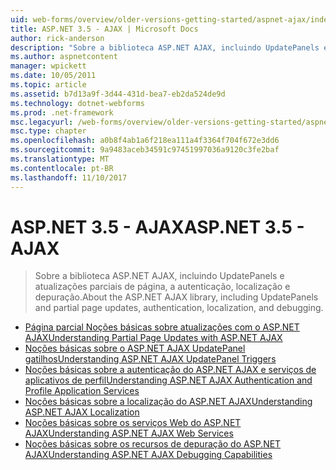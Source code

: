 ```yaml
---
uid: web-forms/overview/older-versions-getting-started/aspnet-ajax/index
title: ASP.NET 3.5 - AJAX | Microsoft Docs
author: rick-anderson
description: "Sobre a biblioteca ASP.NET AJAX, incluindo UpdatePanels e atualizações parciais de página, a autenticação, localização e depuração."
ms.author: aspnetcontent
manager: wpickett
ms.date: 10/05/2011
ms.topic: article
ms.assetid: b7d13a9f-3d44-431d-bea7-eb2da524de9d
ms.technology: dotnet-webforms
ms.prod: .net-framework
msc.legacyurl: /web-forms/overview/older-versions-getting-started/aspnet-ajax
msc.type: chapter
ms.openlocfilehash: a0b8f4ab1a6f218ea111a4f3364f704f672e3dd6
ms.sourcegitcommit: 9a9483aceb34591c97451997036a9120c3fe2baf
ms.translationtype: MT
ms.contentlocale: pt-BR
ms.lasthandoff: 11/10/2017
---
```

<a name="aspnet-35---ajax"></a><span data-ttu-id="2fdf4-103">ASP.NET 3.5 - AJAX</span><span class="sxs-lookup"><span data-stu-id="2fdf4-103">ASP.NET 3.5 - AJAX</span></span>
====================
> <span data-ttu-id="2fdf4-104">Sobre a biblioteca ASP.NET AJAX, incluindo UpdatePanels e atualizações parciais de página, a autenticação, localização e depuração.</span><span class="sxs-lookup"><span data-stu-id="2fdf4-104">About the ASP.NET AJAX library, including UpdatePanels and partial page updates, authentication, localization, and debugging.</span></span>


- [<span data-ttu-id="2fdf4-105">Página parcial Noções básicas sobre atualizações com o ASP.NET AJAX</span><span class="sxs-lookup"><span data-stu-id="2fdf4-105">Understanding Partial Page Updates with ASP.NET AJAX</span></span>](understanding-partial-page-updates-with-asp-net-ajax.md)
- [<span data-ttu-id="2fdf4-106">Noções básicas sobre o ASP.NET AJAX UpdatePanel gatilhos</span><span class="sxs-lookup"><span data-stu-id="2fdf4-106">Understanding ASP.NET AJAX UpdatePanel Triggers</span></span>](understanding-asp-net-ajax-updatepanel-triggers.md)
- [<span data-ttu-id="2fdf4-107">Noções básicas sobre a autenticação do ASP.NET AJAX e serviços de aplicativos de perfil</span><span class="sxs-lookup"><span data-stu-id="2fdf4-107">Understanding ASP.NET AJAX Authentication and Profile Application Services</span></span>](understanding-asp-net-ajax-authentication-and-profile-application-services.md)
- [<span data-ttu-id="2fdf4-108">Noções básicas sobre a localização do ASP.NET AJAX</span><span class="sxs-lookup"><span data-stu-id="2fdf4-108">Understanding ASP.NET AJAX Localization</span></span>](understanding-asp-net-ajax-localization.md)
- [<span data-ttu-id="2fdf4-109">Noções básicas sobre os serviços Web do ASP.NET AJAX</span><span class="sxs-lookup"><span data-stu-id="2fdf4-109">Understanding ASP.NET AJAX Web Services</span></span>](understanding-asp-net-ajax-web-services.md)
- [<span data-ttu-id="2fdf4-110">Noções básicas sobre os recursos de depuração do ASP.NET AJAX</span><span class="sxs-lookup"><span data-stu-id="2fdf4-110">Understanding ASP.NET AJAX Debugging Capabilities</span></span>](understanding-asp-net-ajax-debugging-capabilities.md)
